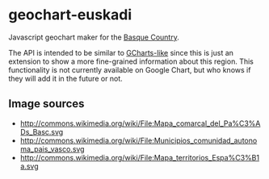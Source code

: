 geochart-euskadi
================

Javascript geochart maker for the [Basque Country](http://en.wikipedia.org/wiki/Basque_Country_(autonomous_community)).

The API is intended to be similar to [GCharts-like](https://developers.google.com/chart/interactive/docs/gallery/geochart) since this is just an extension to show a more fine-grained information about this region. This functionality is not currently available on Google Chart, but who knows if they will add it in the future or not.


Image sources
-------------

 * http://commons.wikimedia.org/wiki/File:Mapa_comarcal_del_Pa%C3%ADs_Basc.svg
 * http://commons.wikimedia.org/wiki/File:Municipios_comunidad_autonoma_pais_vasco.svg
 * http://commons.wikimedia.org/wiki/File:Mapa_territorios_Espa%C3%B1a.svg
